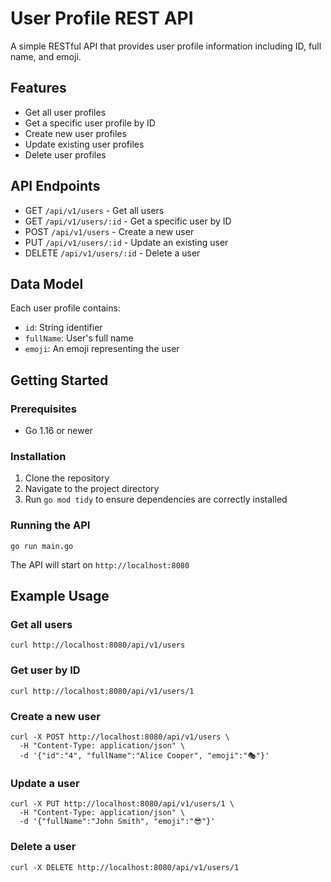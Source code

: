 # User Profile REST API

A simple RESTful API that provides user profile information including ID, full name, and emoji.

## Features

- Get all user profiles
- Get a specific user profile by ID
- Create new user profiles
- Update existing user profiles
- Delete user profiles

## API Endpoints

- GET `/api/v1/users` - Get all users
- GET `/api/v1/users/:id` - Get a specific user by ID
- POST `/api/v1/users` - Create a new user
- PUT `/api/v1/users/:id` - Update an existing user
- DELETE `/api/v1/users/:id` - Delete a user

## Data Model

Each user profile contains:
- `id`: String identifier
- `fullName`: User's full name
- `emoji`: An emoji representing the user

## Getting Started

### Prerequisites

- Go 1.16 or newer

### Installation

1. Clone the repository
2. Navigate to the project directory
3. Run `go mod tidy` to ensure dependencies are correctly installed

### Running the API

```
go run main.go
```

The API will start on `http://localhost:8080`

## Example Usage

### Get all users
```
curl http://localhost:8080/api/v1/users
```

### Get user by ID
```
curl http://localhost:8080/api/v1/users/1
```

### Create a new user
```
curl -X POST http://localhost:8080/api/v1/users \
  -H "Content-Type: application/json" \
  -d '{"id":"4", "fullName":"Alice Cooper", "emoji":"🎭"}'
```

### Update a user
```
curl -X PUT http://localhost:8080/api/v1/users/1 \
  -H "Content-Type: application/json" \
  -d '{"fullName":"John Smith", "emoji":"😎"}'
```

### Delete a user
```
curl -X DELETE http://localhost:8080/api/v1/users/1
```
